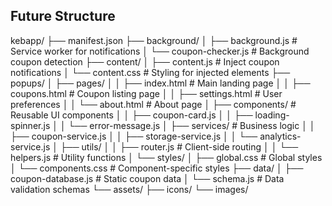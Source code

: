 ## Future Structure

kebapp/
├── manifest.json
├── background/
│ ├── background.js # Service worker for notifications
│ └── coupon-checker.js # Background coupon detection
├── content/
│ ├── content.js # Inject coupon notifications
│ └── content.css # Styling for injected elements
├── popups/
│ ├── pages/
│ │ ├── index.html # Main landing page
│ │ ├── coupons.html # Coupon listing page
│ │ ├── settings.html # User preferences
│ │ └── about.html # About page
│ ├── components/ # Reusable UI components
│ │ ├── coupon-card.js
│ │ ├── loading-spinner.js
│ │ └── error-message.js
│ ├── services/ # Business logic
│ │ ├── coupon-service.js
│ │ ├── storage-service.js
│ │ └── analytics-service.js
│ ├── utils/
│ │ ├── router.js # Client-side routing
│ │ └── helpers.js # Utility functions
│ └── styles/
│ ├── global.css # Global styles
│ └── components.css # Component-specific styles
├── data/
│ ├── coupon-database.js # Static coupon data
│ └── schema.js # Data validation schemas
└── assets/
├── icons/
└── images/
